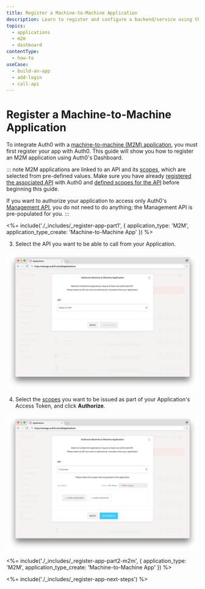 ```yaml
---
title: Register a Machine-to-Machine Application
description: Learn to register and configure a backend/service using the Auth0 Management Dashboard. These may include non-interactive applications, such as command line tools, daemons, IoT devices, or services running on your backend.
topics:
  - applications
  - m2m
  - dashboard
contentType: 
  - how-to
useCase:
  - build-an-app
  - add-login
  - call-api
---
```

# Register a Machine-to-Machine Application

To integrate Auth0 with a [machine-to-machine (M2M) application](/applications/concepts/app-types-auth0), you must first register your app with Auth0. This guide will show you how to register an M2M application using Auth0's Dashboard.

::: note
M2M applications are linked to an API and its [scopes](/scopes/current/api-scopes), which are selected from pre-defined values. Make sure you have already [registered the associated API](/apis#how-to-configure-an-api-in-auth0) with Auth0 and [defined scopes for the API](scopes/current#define-scopes-using-the-dashboard) before beginning this guide. 

If you want to authorize your application to access only Auth0's [Management API](/api/info#management-api-v2), you do not need to do anything; the Management API is pre-populated for you.
:::

<%= include('./_includes/_register-app-part1', { application_type: 'M2M', application_type_create: 'Machine-to-Machine App' }) %> 

3. Select the API you want to be able to call from your Application.

![Select API](/media/articles/applications/m2m-select-api.png)

4. Select the [scopes](/scopes/current/api-scopes) you want to be issued as part of your Application's Access Token, and click **Authorize**.

![Select Scopes](/media/articles/applications/m2m-select-scopes.png)

<%= include('./_includes/_register-app-part2-m2m', { application_type: 'M2M', application_type_create: 'Machine-to-Machine App' }) %> 

<%= include('./_includes/_register-app-next-steps') %>